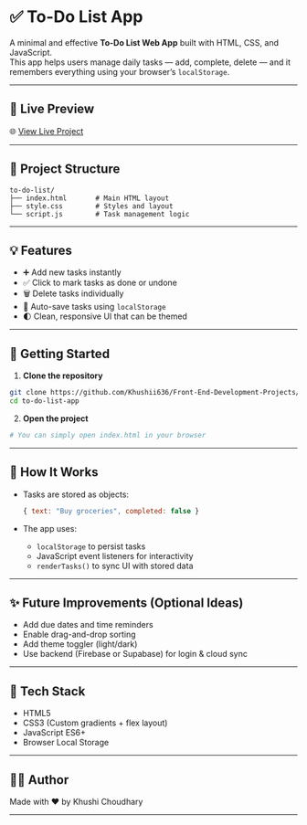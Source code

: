 # ✅ To-Do List App

A minimal and effective **To-Do List Web App** built with HTML, CSS, and JavaScript.  
This app helps users manage daily tasks — add, complete, delete — and it remembers everything using your browser’s `localStorage`.

---

## 🔗 Live Preview

🌐 [View Live Project](https://khushii636.github.io/Front-End-Development-Projects/To-Do_List%20/)  

---

## 📁 Project Structure

```
to-do-list/
├── index.html       # Main HTML layout
├── style.css        # Styles and layout
└── script.js        # Task management logic
```

---

## 💡 Features

- ➕ Add new tasks instantly
- ✅ Click to mark tasks as done or undone
- 🗑️ Delete tasks individually
- 💾 Auto-save tasks using `localStorage`
- 🌓 Clean, responsive UI that can be themed

---

## 🚀 Getting Started

1. **Clone the repository**

```bash
git clone https://github.com/Khushii636/Front-End-Development-Projects/To-Do_List.git
cd to-do-list-app
```

2. **Open the project**

```bash
# You can simply open index.html in your browser
```

---

## 🧠 How It Works

- Tasks are stored as objects:
  ```js
  { text: "Buy groceries", completed: false }
  ```

- The app uses:
  - `localStorage` to persist tasks
  - JavaScript event listeners for interactivity
  - `renderTasks()` to sync UI with stored data

---

## ✨ Future Improvements (Optional Ideas)

- Add due dates and time reminders
- Enable drag-and-drop sorting
- Add theme toggler (light/dark)
- Use backend (Firebase or Supabase) for login & cloud sync

---

## 📌 Tech Stack

- HTML5
- CSS3 (Custom gradients + flex layout)
- JavaScript ES6+
- Browser Local Storage

---

## 🙋‍♀️ Author

Made with ❤️ by Khushi Choudhary 

---

